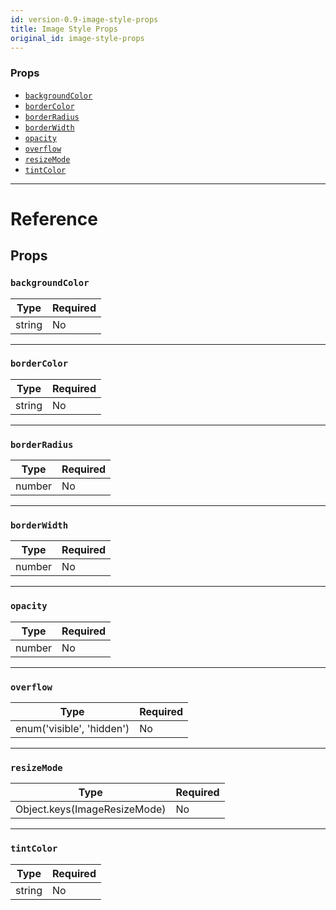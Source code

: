 ```yaml
---
id: version-0.9-image-style-props
title: Image Style Props
original_id: image-style-props
---
```


### Props

- [`backgroundColor`](image-style-props.md#backgroundcolor)
- [`borderColor`](image-style-props.md#bordercolor)
- [`borderRadius`](image-style-props.md#borderradius)
- [`borderWidth`](image-style-props.md#borderwidth)
- [`opacity`](image-style-props.md#opacity)
- [`overflow`](image-style-props.md#overflow)
- [`resizeMode`](image-style-props.md#resizemode)
- [`tintColor`](image-style-props.md#tintcolor)

---

# Reference

## Props

### `backgroundColor`

| Type   | Required |
| ------ | -------- |
| string | No       |

---

### `borderColor`

| Type   | Required |
| ------ | -------- |
| string | No       |

---

### `borderRadius`

| Type   | Required |
| ------ | -------- |
| number | No       |

---

### `borderWidth`

| Type   | Required |
| ------ | -------- |
| number | No       |

---

### `opacity`

| Type   | Required |
| ------ | -------- |
| number | No       |

---

### `overflow`

| Type                      | Required |
| ------------------------- | -------- |
| enum('visible', 'hidden') | No       |

---

### `resizeMode`

| Type                         | Required |
| ---------------------------- | -------- |
| Object.keys(ImageResizeMode) | No       |

---

### `tintColor`

| Type   | Required |
| ------ | -------- |
| string | No       |
